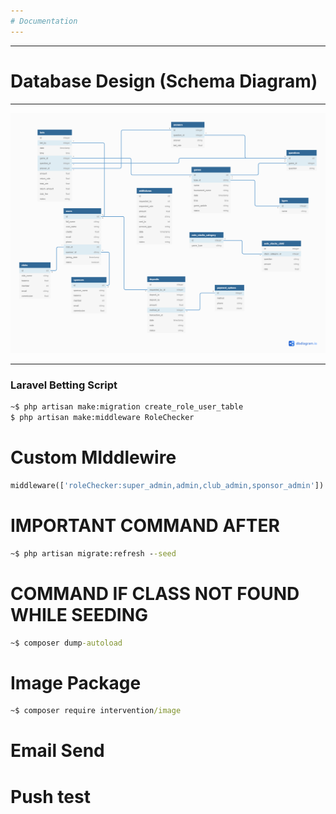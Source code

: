 ```yaml
---
# Documentation
---
```


---

# Database Design (Schema Diagram)

---

![](MARKDOWN/db.png)

---

### Laravel Betting Script

```cmd
~$ php artisan make:migration create_role_user_table
$ php artisan make:middleware RoleChecker

```

# Custom MIddlewire

```php
middleware(['roleChecker:super_admin,admin,club_admin,sponsor_admin'])
```

# **IMPORTANT COMMAND AFTER**

```cmd
~$ php artisan migrate:refresh --seed
```

# **COMMAND IF CLASS NOT FOUND WHILE SEEDING**

```cmd
~$ composer dump-autoload
```

# Image Package

```cmd
~$ composer require intervention/image
```

# Email Send

# Push test

<!-- php artisan make:policy WebMessageAdminPolicy --model=WebMessageAdmin -->
